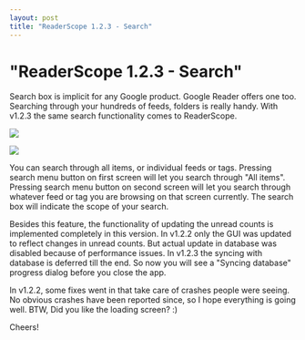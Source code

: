 ```yaml
---
layout: post
title: "ReaderScope 1.2.3 - Search"
---
```

"ReaderScope 1.2.3 - Search"
===
Search box is implicit for any Google product. Google Reader offers one too. Searching through your hundreds of feeds, folders is really handy. With v1.2.3 the same search functionality comes to ReaderScope.

  
[![](http://4.bp.blogspot.com/_W6UcJjyXr24/StC1ZSi40rI/AAAAAAAADbU/cNeCqudV4ZQ/s400/search2.png)][0]

  
  
[![](http://3.bp.blogspot.com/_W6UcJjyXr24/StC1ZsDSa3I/AAAAAAAADbc/Vfc651uUucs/s400/search1.png)][1]

  
You can search through all items, or individual feeds or tags. Pressing search menu button on first screen will let you search through "All items". Pressing search menu button on second screen will let you search through whatever feed or tag you are browsing on that screen currently. The search box will indicate the scope of your search.

  
Besides this feature, the functionality of updating the unread counts is implemented completely in this version. In v1.2.2 only the GUI was updated to reflect changes in unread counts. But actual update in database was disabled because of performance issues. In v1.2.3 the syncing with database is deferred till the end. So now you will see a "Syncing database" progress dialog before you close the app.

  
In v1.2.2, some fixes went in that take care of crashes people were seeing. No obvious crashes have been reported since, so I hope everything is going well. BTW, Did you like the loading screen? :)  

Cheers!

[0]: http://4.bp.blogspot.com/_W6UcJjyXr24/StC1ZSi40rI/AAAAAAAADbU/cNeCqudV4ZQ/s1600-h/search2.png
[1]: http://3.bp.blogspot.com/_W6UcJjyXr24/StC1ZsDSa3I/AAAAAAAADbc/Vfc651uUucs/s1600-h/search1.png
